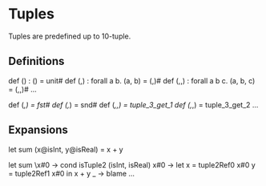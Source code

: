 # Tuples

Tuples are predefined up to 10-tuple.

## Definitions

def () : () = unit#
def (,) : forall a b. (a, b) = (,)#
def (,,) : forall a b c. (a, b, c) = (,,)#
...

def (_,) = fst#
def (,_) = snd#
def (_,,) = tuple_3_get_1
def (,_,) = tuple_3_get_2
...

## Expansions

let sum (x@isInt, y@isReal) = x + y

let sum
  \x#0 ->
    cond
      isTuple2 (isInt, isReal) x#0 ->
        let
          x = tuple2Ref0 x#0
          y = tuple2Ref1 x#0
        in
          x + y
      _ -> blame ...
